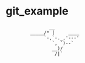 # git_example

                    __      
             _____/* |     ____    
                  `-,`-._,'---'
                     `, `)--`
                     __)/
                      /|` 
